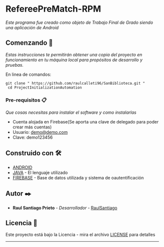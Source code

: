# RefereePreMatch-RPM

_Este programa fue creado como objeto de Trabajo Final de Grado siendo una aplicación de Android_

## Comenzando 🚀

_Estas instrucciones te permitirán obtener una copia del proyecto en funcionamiento en tu máquina local para propósitos de desarrollo y pruebas._

En linea de comandos:
```
git clone " https://github.com/raulcalleti96/SanBiblioteca.git "
 cd ProjectInitializationAutomation
```

### Pre-requisitos 📋

_Que cosas necesitas para instalar el software y como instalarlas_

* Cuenta alojada en Firebase(Se aporta una clave de delegado para poder crear más cuentas)
* Usuario: demo@demo.com
* Clave: demo123456


## Construido con 🛠️

* [ANDROID](https://developer.android.com/) 
* [JAVA](https://www.java.com) - El lenguaje utilizado
* [FIREBASE](https://firebase.google.com/) - Base de datos utilizada y sistema de oautentificación

## Autor ✒️

* **Raul Santiago Prieto** - *Desarrollador* - [RaulSantiago](https://github.com/raulcalleti96)

## Licencia 📄

Este proyecto está bajo la Licencia  - mira el archivo [LICENSE](https://github.com/raulcalleti96/RefereePreMatch/blob/main/LICENSE) para detalles


---

